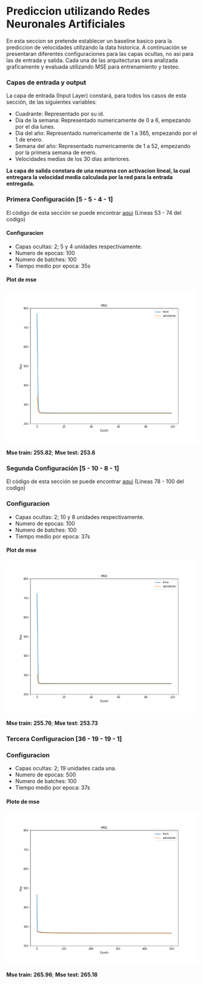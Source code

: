 # Prediccion utilizando Redes Neuronales Artificiales

En esta seccion se pretende establecer un baseline basico para la prediccion de velocidades utilizando la data historica. A continuación se presentaran diferentes configuraciones para las capas ocultas, no asi para las de entrada y salida. Cada una de las arquitecturas sera analizada graficamente y evaluada utilizando MSE para entrenamiento y testeo.

### Capas de entrada y output
La capa de entrada (Input Layer) constará, para todos los casos de esta sección, de las siguientes variables:

+ Cuadrante: Representado por su id.
+ Dia de la semana: Representado numericamente de 0 a 6, empezando por el dia lunes.
+ Dia del año: Representado numericamente de 1 a 365, empezando por el 1 de enero.
+ Semana del año: Representado numericamente de 1 a 52, empezando por la primera semana de enero.
+ Velocidades medias de los 30 dias anteriores.

**La capa de salida constara de una neurona con activacion lineal, la cual entregara la velocidad media calculada por la red para la entrada entregada.**


### Primera Configuración [5 - 5 - 4 - 1]

El código de esta sección se puede encontrar [aqui](https://github.com/yieniggu/CTL-UNAB/blob/master/02-%20Baseline.py) (Lineas 53 - 74 del codigo)

#### Configuracion
+ Capas ocultas: 2; 5 y 4 unidades respectivamente.
+ Numero de epocas: 100
+ Numero de batches: 100
+ Tiempo medio por epoca: 35s

#### Plot de mse
![alt text](https://github.com/yieniggu/CTL-UNAB/blob/master/src/Baselines/Mse1.png "MSE configuracion 1")

**Mse train: 255.82**;
**Mse test: 253.6**

### Segunda Configuración [5 - 10 - 8 - 1]
El código de esta sección se puede encontrar [aqui](https://github.com/yieniggu/CTL-UNAB/blob/master/02-%20Baseline.py) (Lineas 78 - 100 del codigo)

### Configuracion
+ Capas ocultas: 2; 10 y 8 unidades respectivamente.
+ Numero de epocas: 100
+ Numero de batches: 100
+ Tiempo medio por epoca: 37s

#### Plot de mse
![alt text](https://github.com/yieniggu/CTL-UNAB/blob/master/src/Baselines/Mse2.png "MSE configuracion 2")

**Mse train: 255.76**;
**Mse test: 253.73**

### Tercera Configuracion [36 - 19 - 19 - 1]

### Configuracion
+ Capas ocultas: 2; 19 unidades cada una.
+ Numero de epocas: 500
+ Numero de batches: 100
+ Tiempo medio por epoca: 37s

#### Plote de mse
![alt text](https://github.com/yieniggu/CTL-UNAB/blob/master/src/Baselines/Mse3.png)

**Mse train: 265.96**;
**Mse test: 265.18**

